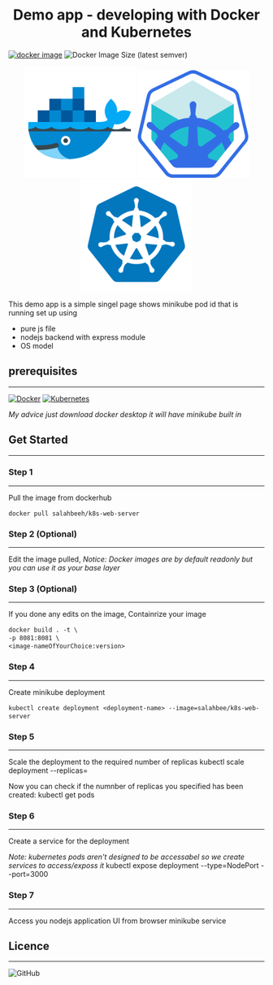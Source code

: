 <h1 style="text-align:center"> Demo app - developing with Docker and Kubernetes</h1> 

[![docker image](https://badgen.net/badge/icon/docker?icon=docker&label)](https://hub.docker.com/r/salahbeeh/k8s-web-server/)
![Docker Image Size (latest semver)](https://img.shields.io/docker/image-size/salahbeeh/k8s-web-server)

<p align="center">
<img src="./img/docker.png" alt="docker" width="220"/>
<img src="./img/minikube.png" alt="minikuber" width="220"/>
<img src="./img/kubernetes.png" alt="kubernetes" width="220"/>
</p>


This demo app is a simple singel page shows minikube pod id that is running set up using 
- pure js file
- nodejs backend with express module
- OS model 

## prerequisites
---
[![Docker](https://img.shields.io/badge/docker-%230db7ed.svg?style=for-the-badge&logo=docker&logoColor=white)](https://docs.docker.com/get-docker/)
[![Kubernetes](https://img.shields.io/badge/kubernetes-%23326ce5.svg?style=for-the-badge&logo=kubernetes&logoColor=white)](https://kubernetes.io/releases/download/)

_My advice just download docker desktop it will have minikube built in_

## Get Started
---

### Step 1
---
 Pull the image from dockerhub

    docker pull salahbeeh/k8s-web-server 

### Step 2 (Optional)
---
Edit the image pulled, _Notice: Docker images are by default readonly but you can use it as your base layer_ 

### Step 3 (Optional)
---
 If you done any edits on the image, Containrize your image 
    
    docker build . -t \
    -p 8081:8081 \
    <image-nameOfYourChoice:version>


### Step 4
---
 Create minikube deployment 

    kubectl create deployment <deployment-name> --image=salahbee/k8s-web-server

### Step 5
---
 Scale the deployment to the required number of replicas
    kubectl scale deployment <deployment-name> --replicas=<required num>

Now you can check if the numnber of replicas you specified has been created:
    kubectl get pods

### Step 6
---
Create a service for the deployment  

_Note: kubernetes pods aren't designed to be accessabel so we create services to access/exposs it_
    kubectl expose deployment <deployment-name> --type=NodePort --port=3000
    
### Step 7
---
Access you nodejs application UI from browser
    minikube service <service-name>

## Licence 
---
![GitHub](https://img.shields.io/github/license/salahbeeh/demo-apply-with-kubernetes?color=blue)
